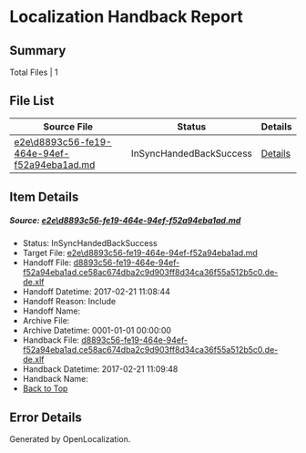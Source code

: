 # <a name='report-top'></a> Localization Handback Report

## Summary
 Total Files | 1

## File List
 Source File | Status | Details 
 ----------- | ------ | ------- 
 [e2e\d8893c56-fe19-464e-94ef-f52a94eba1ad.md](https://github.com/OpenLocalizationTestOrg/ol-test4/blob/ab594342467d803a70ab267722d8eaab31be56f6/e2e/d8893c56-fe19-464e-94ef-f52a94eba1ad.md) | InSyncHandedBackSuccess | [Details](#9adb70c53e86f26b38d85c3a62346389c098a0564)

## Item Details
##### <a name='9adb70c53e86f26b38d85c3a62346389c098a0564'></a> Source: [e2e\d8893c56-fe19-464e-94ef-f52a94eba1ad.md](https://github.com/OpenLocalizationTestOrg/ol-test4/blob/ab594342467d803a70ab267722d8eaab31be56f6/e2e/d8893c56-fe19-464e-94ef-f52a94eba1ad.md)
* Status: InSyncHandedBackSuccess
* Target File: [e2e\d8893c56-fe19-464e-94ef-f52a94eba1ad.md](https://github.com/OpenLocalizationTestOrg/ol-test4-dede/blob/9aa661c7126a1bab09d3a5d6b84f03b906a8d647/e2e/d8893c56-fe19-464e-94ef-f52a94eba1ad.md)
* Handoff File: [d8893c56-fe19-464e-94ef-f52a94eba1ad.ce58ac674dba2c9d903ff8d34ca36f55a512b5c0.de-de.xlf](https://github.com/OpenLocalizationTestOrg/ol-test4-handoff/blob/60f855b34bf4b4ba22cd759ad3e3374a0e59059c/ol-handoff/OpenLocalizationTestOrg/ol-test4-dede/xinjiang/ht/d8893c56-fe19-464e-94ef-f52a94eba1ad.ce58ac674dba2c9d903ff8d34ca36f55a512b5c0.de-de.xlf)
* Handoff Datetime: 2017-02-21 11:08:44
* Handoff Reason: Include
* Handoff Name: 
* Archive File: 
* Archive Datetime: 0001-01-01 00:00:00
* Handback File: [d8893c56-fe19-464e-94ef-f52a94eba1ad.ce58ac674dba2c9d903ff8d34ca36f55a512b5c0.de-de.xlf](https://github.com/OpenLocalizationTestOrg/ol-test4-handback/blob/84efabcbf254a413480f8966eb9e860380edd2ac/ol-handback/OpenLocalizationTestOrg/ol-test4-dede/xinjiang/ht/d8893c56-fe19-464e-94ef-f52a94eba1ad.ce58ac674dba2c9d903ff8d34ca36f55a512b5c0.de-de.xlf)
* Handback Datetime: 2017-02-21 11:09:48
* Handback Name: 
* [Back to Top](#report-top)


## Error Details

Generated by OpenLocalization.
